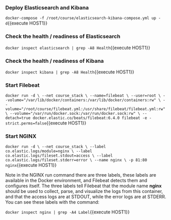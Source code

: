 ### Deploy Elasticsearch and Kibana
`docker-compose -f /root/course/elasticsearch-kibana-compose.yml up -d`{{execute HOST1}}

### Check the health / readiness of Elasticsearch
`docker inspect elasticsearch | grep -A8 Health`{{execute HOST1}}

### Check the health / readiness of Kibana
`docker inspect kibana | grep -A8 Health`{{execute HOST1}}

### Start Filebeat
`docker run -d \
--net course_stack \
--name=filebeat \
--user=root \
--volume="/var/lib/docker/containers:/var/lib/docker/containers:rw" \
--volume="/root/course/filebeat.yml:/usr/share/filebeat/filebeat.yml:rw" \
--volume="/var/run/docker.sock:/var/run/docker.sock:rw" \
--detach=true docker.elastic.co/beats/filebeat:6.4.0 filebeat -e -strict.perms=false`{{execute HOST1}}

### Start NGINX
`docker run -d \
--net course_stack \
--label co.elastic.logs/module=nginx \
--label co.elastic.logs/fileset.stdout=access \
--label co.elastic.logs/fileset.stderr=error \
--name nginx \
-p 81:80 nginx`{{execute HOST1}}

Note in the NGINX run command there are three labels, these labels are available in the Docker environment, and Filebeat detects them and configures itself.  The three labels tell Filebeat that the module name **nginx** should be used to collect, parse, and visualize the logs from this container, and that the access logs are at STDOUT, while the error logs are at STDERR.
You can see these labels with the command:

`docker inspect nginx | grep -A4 Label`{{execute HOST1}}

